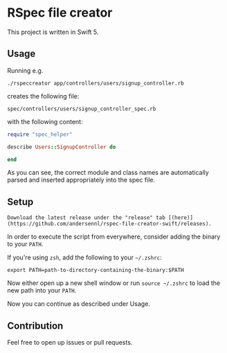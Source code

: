 # RSpec file creator

This project is written in Swift 5.

## Usage

Running e.g. 

`./rspeccreator app/controllers/users/signup_controller.rb`

creates the following file:

`spec/controllers/users/signup_controller_spec.rb`

with the following content:

```ruby
require "spec_helper"

describe Users::SignupController do

end
```

As you can see, the correct module and class names are automatically parsed and inserted appropriately into the spec file.

## Setup
```
Download the latest release under the "release" tab [(here)](https://github.com/andersennl/rspec-file-creator-swift/releases).
```
In order to execute the script from everywhere, consider adding the binary to your `PATH`.

If you're using `zsh`, add the following to your `~/.zshrc`:
```
export PATH=path-to-directory-containing-the-binary:$PATH
```

Now either open up a new shell window or run `source ~/.zshrc` to load the new path into your `PATH`.

Now you can continue as described under Usage.

## Contribution
Feel free to open up issues or pull requests.
